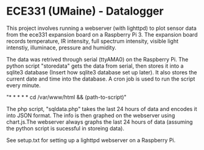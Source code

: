 # ECE331 (UMaine) - Datalogger

This project involves running a webserver (with lighttpd) to plot sensor data from the ece331 expansion board on a Raspberry Pi 3. The expansion board records temperature, IR intensity, full spectrum intensity, visible light intenstiy, illuminace, pressure and humidity.

The data was retrived through serial (ttyAMA0) on the Raspberry Pi. The python script "storedata" gets the data from serial, then stores it into a sqlite3 database (Insert how sqlite3 database set up later). It also stores the current date and time into the database. A cron job is used to run the script every minute.

"* * * * * cd /var/www/html && (path-to-script)"

The php script, "sqldata.php" takes the last 24 hours of data and encodes it into JSON format. The info is then graphed on the webserver using chart.js.The webserver always graphs the last 24 hours of data (assuming the python script is sucessful in storeing data).

See setup.txt for setting up a lighttpd webserver on a Raspberry Pi.

